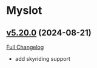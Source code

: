 # Myslot

## [v5.20.0](https://github.com/tg123/myslot/tree/v5.20.0) (2024-08-21)
[Full Changelog](https://github.com/tg123/myslot/commits/v5.20.0) 

- add skyriding support  
